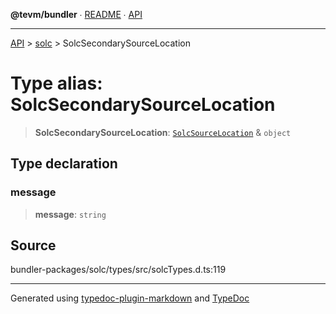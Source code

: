 **@tevm/bundler** ∙ [README](../../README.md) ∙ [API](../../API.md)

***

[API](../../API.md) > [solc](../README.md) > SolcSecondarySourceLocation

# Type alias: SolcSecondarySourceLocation

> **SolcSecondarySourceLocation**: [`SolcSourceLocation`](SolcSourceLocation.md) & `object`

## Type declaration

### message

> **message**: `string`

## Source

bundler-packages/solc/types/src/solcTypes.d.ts:119

***
Generated using [typedoc-plugin-markdown](https://www.npmjs.com/package/typedoc-plugin-markdown) and [TypeDoc](https://typedoc.org/)
